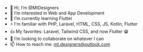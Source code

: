 - 👋 Hi, I’m @MtDesigners
- 👀 I’m interested in Web and App Development 
- 🌱 I’m currently learning Flutter
- ⚡️ I'm familiar with PHP, Laravel, HTML, CSS, JS, Kotlin, Flutter
- 👍 My favorites: Laravel, Tailwind CSS, and now Flutter 😁
- 💞️ I’m looking to collaborate on whatever I can 
- 📫 How to reach me: mt.designers@outlook.com

<!---
MtDesigners/MtDesigners is a ✨ special ✨ repository because its `README.md` (this file) appears on your GitHub profile.
You can click the Preview link to take a look at your changes.
--->
